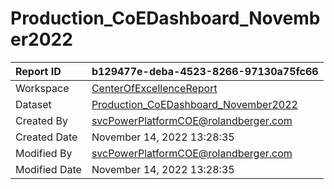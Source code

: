 



# Production_CoEDashboard_November2022

|Report ID|b129477e-deba-4523-8266-97130a75fc66|
| :--- | :--- |
|Workspace|[CenterOfExcellenceReport](../Workspaces/CenterOfExcellenceReport.md)|
|Dataset|[Production_CoEDashboard_November2022](../Datasets/Production_CoEDashboard_November2022.md)|
|Created By|svcPowerPlatformCOE@rolandberger.com|
|Created Date|November 14, 2022 13:28:35|
|Modified By|svcPowerPlatformCOE@rolandberger.com|
|Modified Date|November 14, 2022 13:28:35|
